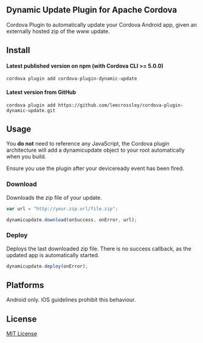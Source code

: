 ## Dynamic Update Plugin for Apache Cordova

Cordova Plugin to automatically update your Cordova Android app, given an externally hosted zip of the www update.

## Install

#### Latest published version on npm (with Cordova CLI >= 5.0.0)

```
cordova plugin add cordova-plugin-dynamic-update
```

#### Latest version from GitHub

```
cordova plugin add https://github.com/leecrossley/cordova-plugin-dynamic-update.git
```

## Usage

You **do not** need to reference any JavaScript, the Cordova plugin architecture will add a dynamicupdate object to your root automatically when you build.

Ensure you use the plugin after your deviceready event has been fired.

### Download

Downloads the zip file of your update.

```js
var url = "http://your.zip.url/file.zip";

dynamicupdate.download(onSuccess, onError, url);
```

### Deploy

Deploys the last downloaded zip file. There is no success callback, as the updated app is automatically started.

```js
dynamicupdate.deploy(onError);
```

## Platforms

Android only. iOS guidelines prohibit this behaviour.

## License

[MIT License](http://ilee.mit-license.org)
